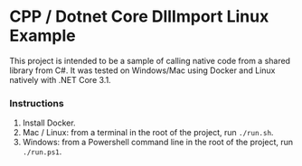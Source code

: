 # CPP / Dotnet Core DllImport Linux Example

This project is intended to be a sample of calling native code from a shared library
from C#. It was tested on Windows/Mac using Docker and Linux natively with .NET Core 3.1.

### Instructions

1. Install Docker.
2. Mac / Linux: from a terminal in the root of the project, run `./run.sh`.
3. Windows: from a Powershell command line in the root of the project, run `./run.ps1`.